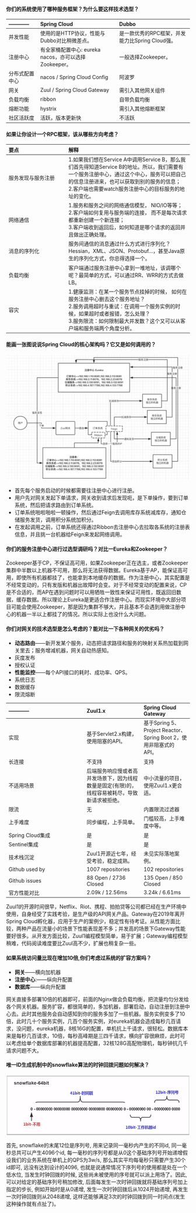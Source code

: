 #### 你们的系统使用了哪种服务框架？为什么要这样技术选型？
| ———— | Spring Cloud | Dubbo | 
| :----- | :----- | :----- | 
| 并发性能 | 使用的是HTTP协议，性能与Dubbo对比稍微差点。 | 是一款优秀的RPC框架，并发能力比Spring Cloud强。 | 
| 注册中心 | 有全家桶配置中心: eureka nacos，亦可以选择Zookeeper。 | 一般选择Zookeeper。 | 
| 分布式配置中心 | nacos / Spring Cloud Config | 阿波罗 | 
| 网关 | Zuul / Spring Cloud Gateway  | 需引入其他网关组件 | 
| 负载均衡 | ribbon | 自带负载均衡 | 
| 熔断功能 | hystrix | 需引入其他熔断框架 | 
| 社区活跃度 | 活跃，版本更新快 | 不活跃 | 


#### 如果让你设计一个RPC框架，该从哪些方向考虑？
| 要点 | 解释 | 
| :----- | :----- | 
| <div style="width: 150px">服务发现与服务注册</div> | 1.如果我们想在Service A中调用Service B，那么我们首先得知道Service B的地址。所以，我们需要有一个服务注册中心，通过这个中心，服务可以把自己的信息注册进来，也可以获取到别的服务的信息；<br> 2.客户端也需要watch服务注册中心的目标服务的地址的变化。 | 
| <div style="width: 150px">网络通信</div> | 1.服务和服务之间的网络通信模型， NIO/IO等等；<br> 2.客户端如何复用与服务端的连接， 而不是每次请求都重新创建一个新连接；<br> 3.客户端收到返回后，如何知道是哪个请求的返回并且做出正确处理。 | 
| <div style="width: 150px">消息的序列化</div> | 服务间通信的消息通过什么方式进行序列化？Hessian，XML、JSON、Protobuf…，甚至Java原生的序列化方式，你总得选择一个。 | 
| <div style="width: 150px">负载均衡</div> | 客户端通过服务注册中心拿到一堆地址，该调哪个呢？最简单的方式，可以通过RR、WRR的方式去做LB。 | 
| <div style="width: 150px">容灾</div> | 1.健康监测：在某一个服务节点挂掉的时候， 如何在服务注册中心删去这个服务地址？<br> 2.服务调用超时与重试：在调用一个服务实例的时候，如果超时或者报错，怎么处理？<br> 3.服务限流：如何限制最大并发数？这个又可以从客户端和服务端两个角度分析。<br> | 


#### 能画一张图说说Spring Cloud的核心架构吗？它又是如何调用的？
![SpringCloud](/images/MicroService/SpringCloud.jpg)


* 首先每个服务启动的时候都需要往注册中心进行注册。
* 用户先对网关发起下单请求，网关收到请求后发现呃，是下单操作，要到订单系统，然后把请求路由到订单系统。
* 订单系统啪啦啪啦一顿操作，然后通过Feign去调用库存系统减库存，通知仓储服务发货，调用积分系统加积分。
* 在发起调用之前，订单系统还得通过Ribbon去注册中心去拉取各系统的注册表信息，并且挑一台机器给Feign来发起网络调用。


#### 你们的服务注册中心进行过选型调研吗？对比一Eureka和Zookeeper？
Zookeeper基于CP，不保证高可用，如果Zookeeper正在选主，或者Zookeeper集群中半数以上机器不可用，那么将无法获得数据。Eureka基于AP，能保证高可用，即使所有机器都挂了，也能拿到本地缓存的数据。作为注册中心，其实配置是不经常变动的，只有发版和机器出故障时会变。对于不经常变动的配置来说，CP是不合适的，而AP在遇到问题时可以用牺牲一致性来保证可用性，既返回旧数据，缓存数据。所以理论上Eureka是更适合作注册中心。而现实环境中大部分项目可能会使用Zookeeper，那是因为集群不够大，并且基本不会遇到用做注册中心的机器一半以上都挂了的情况。所以实际上也没什么大问题。
    

#### 你们对网关的技术选型是怎么考虑的？能对比一下各种网关的优劣吗？
* **动态路由**——新开发某个服务，动态把请求路径和服务的映射关系热加载到网关里去；服务增减机器，网关自动热感知。
* 灰度发布
* 授权认证
* **性能监控**——每个API接口的耗时、成功率、QPS。
* 系统日志
* 数据缓存
* 限流熔断


| ———— | Zuul1.x | Spring Cloud Gateway |
| :----- | :----- | :----- | 
| <div style="width: 200px">实现</div> | 基于Servlet2.x构建，使用阻塞的API。| 基于Spring 5、Project Reactor、Spring Boot 2，使用非阻塞式的API。 |
| <div style="width: 200px">长连接</div> | 不支持 | 支持 |
| <div style="width: 200px">不适用场景</div> | 后端服务响应慢或者高并发场景下，因为线程数量是固定(有限)的，线程容易被耗尽，导致新请求被拒绝。 | 中小流量的项目，使用Zuul1.x更合适。 |
| <div style="width: 200px">限流</div> | 无 | 内置限流过滤器 |
| <div style="width: 200px">上手难度</div> | 同步编程，上手简单。| 门槛较高，上手难度中等。 |
| <div style="width: 200px">Spring Cloud集成</div> | 是 | 是 |
| <div style="width: 200px">Sentinel集成</div> | 是 | 是 |
| <div style="width: 200px">技术栈沉淀</div> | Zuul1开源近七年，经受考验，稳定成熟。| 未见实际落地案例。|
| <div style="width: 200px">Github used by</div> | 1007 repositories | 102 repositories |
| <div style="width: 200px">Github issues</div> | 88 Open / 2736 Closed | 135 Open / 850 Closed |
| <div style="width: 200px">官方性能对比</div> | 2.09k / 12.56ms | 3.24k / 6.61ms |


Zuul1的开源时间很早，Netflix、Riot、携程、拍拍贷等公司都已经在生产环境中使用，自身经受了实践考验，是生产级的API网关产品。Gateway在2019年离开Spring Cloud孵化器，应用于生产的案例少，稳定性有待考证。从性能方面比较，两种产品在流量小的场景下性能表现差不多；并发高的场景下Gateway性能要好很多。从开发方面比较，Zuul1编程模型简单，易于扩展；Gateway编程模型稍难，代码阅读难度要比Zuul高不少，扩展也稍复杂一些。

    
#### 如果系统访问量比现在增加10倍,你们考虑过系统的扩容方案吗？
* **网关**——横向加机器
* **注册中心**:——纵向升配置
* **数据库**——纵向升配置


网关直接多部署10倍的机器即可，前面的Nginx做会负载均衡，把流量均匀分发给各个网关机器。服务扩容，都很简单的，多加机器，部署启动，自动注册到注册中心去。此时其他服务会自动感知到你的服务多加了一些机器。服务实例变多了10倍，此时几十个服务实例，几百个服务实例，对eureka机器会造成每秒几百请求，没问题，eureka机器，8核16G的配置，单机抗上千请求，很轻松。数据库本来是每秒几百请求，10倍，每秒高峰期是三四千请求，横向扩容很麻烦，此时可以考虑给单个数据库部署的机器提高配置，32核128G高配物理机，每秒钟抗几千请求问题不大。


#### 唯一ID生成机制中的snowflake算法的时钟回拨问题如何解决？
![snowflake](/images/MicroService/snowflake.jpg)


首先, snowflake的末尾12位是序列号, 用来记录同一毫秒内产生的不同id, 同一毫秒总共可以产生4096个id, 每一毫秒的序列号都是从0这个基础序列号开始递增假设我们的业务系统在单机上的QPS为3w/s, 那么其实平均每毫秒只需要产生30个id即可, 远没有达到设计的4096, 也就是说通常情况下序列号的使用都是处在一个低水位, 当发生时钟回拨的时候, 这些尚未被使用的序号就可以派上用场了。因此, 可以对给定的基础序列号稍加修改, 后面每发生一次时钟回拨就将基础序列号加上指定的步长, 例如开始时是从0递增, 发生一次时钟回拨后从1024开始递增, 再发生一次时钟回拨则从2048递增, 这样还能够满足3次的时钟回拨到同一时间点(发生这种操作就有点扯了)。

